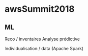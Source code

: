 # awsSummit2018

## ML
Reco / inventaires
Analyse prédictive

Individualisation / data
(Apache Spark)

